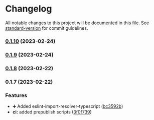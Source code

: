 # Changelog

All notable changes to this project will be documented in this file. See [standard-version](https://github.com/conventional-changelog/standard-version) for commit guidelines.

### [0.1.10](https://github.com/codingnomad-com/eslint-config-cn/compare/v0.1.9...v0.1.10) (2023-02-24)

### [0.1.9](https://github.com/codingnomad-com/eslint-config-cn/compare/v0.1.8...v0.1.9) (2023-02-24)

### [0.1.8](https://github.com/codingnomad-com/eslint-config-cn/compare/v0.1.7...v0.1.8) (2023-02-22)

### 0.1.7 (2023-02-22)


### Features

* :heavy_plus_sign: Added eslint-import-resolver-typescript ([bc3592b](https://github.com/codingnomad-com/eslint-config-cn/commit/bc3592b706c9c94ea57db2dc523f9a827548e867))
* **ci:** added prepublish scripts ([3f0f739](https://github.com/codingnomad-com/eslint-config-cn/commit/3f0f7394371df996024ab49f73dbf102a4700b08))
